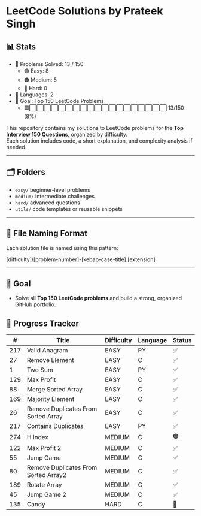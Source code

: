 # LeetCode Solutions by Prateek Singh
<!-- STATS_START -->
## :bar_chart: Stats
- :1234: Problems Solved: 13 / 150
  - :green_circle: Easy: 8
  - :orange_circle: Medium: 5
  - :red_circle: Hard: 0
- :jigsaw: Languages: 2
- :dart: Goal: Top 150 LeetCode Problems
  - :green_square::white_large_square::white_large_square::white_large_square::white_large_square::white_large_square::white_large_square::white_large_square::white_large_square::white_large_square::white_large_square::white_large_square::white_large_square::white_large_square::white_large_square::white_large_square::white_large_square::white_large_square::white_large_square::white_large_square: 13/150 (8%)
<!-- STATS_END -->












































































































































































































<!-- STATS_END -->
<!-- STATS_END -->
<!-- STATS_END -->
<!-- STATS_END -->
<!-- STATS_END -->
<!-- STATS_END -->
<!-- STATS_END -->
<!-- STATS_END -->



This repository contains my solutions to LeetCode problems for the **Top Interview 150 Questions**, organized by difficulty.  
Each solution includes code, a short explanation, and complexity analysis if needed.

---

## :card_index_dividers: Folders

- `easy/` beginner-level problems  
- `medium/` intermediate challenges  
- `hard/` advanced questions  
- `utils/` code templates or reusable snippets

---

## :receipt: File Naming Format

Each solution file is named using this pattern:

[difficulty]/[problem-number]-[kebab-case-title].[extension]

---

## :rocket: Goal

- Solve all **Top 150 LeetCode problems** and build a strong, organized GitHub portfolio.

<!-- TRACKER_END -->

<!-- TRACKER_END -->

<!-- TRACKER_END -->

<!-- TRACKER_END -->

<!-- TRACKER_END -->

<!-- TRACKER_END -->

<!-- TRACKER_END -->

<!-- TRACKER_START -->
## :calendar: Progress Tracker
| # | Title | Difficulty | Language | Status |
|---|-------|------------|----------|--------|
| 217 | Valid Anagram | EASY | PY | :white_check_mark: |
| 27 | Remove Element | EASY | C | :white_check_mark: |
| 1 | Two Sum | EASY | PY | :white_check_mark: |
| 129 | Max Profit | EASY | C | :white_check_mark: |
| 88 | Merge Sorted Array | EASY | C | :white_check_mark: |
| 169 | Majority Element | EASY | C | :white_check_mark: |
| 26 | Remove Duplicates From Sorted Array | EASY | C | :white_check_mark: |
| 217 | Contains Duplicates | EASY | PY | :white_check_mark: |
| 274 | H Index | MEDIUM | C | :orange_circle: |
| 122 | Max Profit 2 | MEDIUM | C | :white_check_mark: |
| 55 | Jump Game | MEDIUM | C | :white_check_mark: |
| 80 | Remove Duplicates From Sorted Array2 | MEDIUM | C | :white_check_mark: |
| 189 | Rotate Array | MEDIUM | C | :white_check_mark: |
| 45 | Jump Game 2 | MEDIUM | C | :white_check_mark: |
| 135 | Candy | HARD | C | :red_circle: |
<!-- TRACKER_END -->












































































































































































































<!-- TRACKER_END -->
